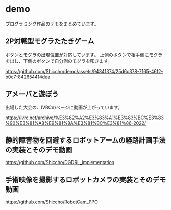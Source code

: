 # demo
プログラミング作品のデモをまとめています。

## 2P対戦型モグラたたきゲーム
ボタンとモグラの出現位置が対応しています。
上側のボタンで相手側にモグラを出し、下側のボタンで自分側のモグラを叩きます。

https://github.com/Shiccho/demo/assets/94341374/25d6c378-7165-46f2-b0c7-842654414dea

## アメーバと遊ぼう
出場した大会の、IVRCのページに動画が上がっています。

https://ivrc.net/archive/%E3%82%A2%E3%83%A1%E3%83%BC%E3%83%90%E3%81%A8%E9%81%8A%E3%81%BC%E3%81%86-2022/

## 静的障害物を回避するロボットアームの経路計画手法の実装とそのデモ動画

https://github.com/Shiccho/DGDRL_implementation

## 手術映像を撮影するロボットカメラの実装とそのデモ動画

https://github.com/Shiccho/RobotCam_PPO
